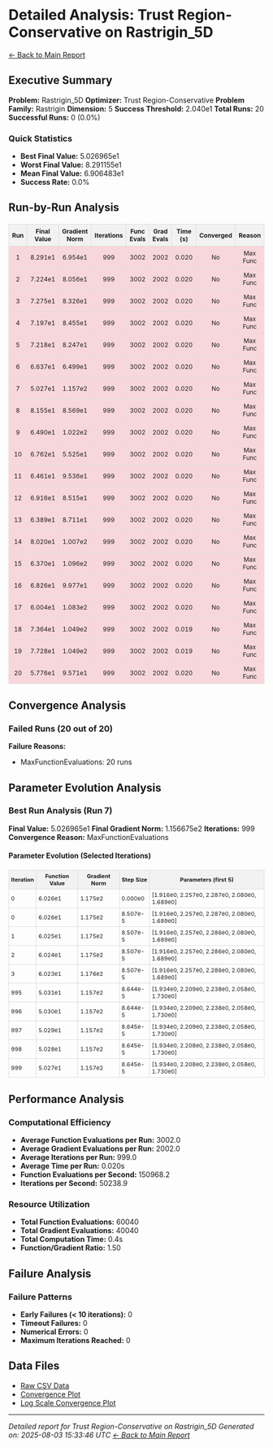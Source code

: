 # Detailed Analysis: Trust Region-Conservative on Rastrigin_5D
[← Back to Main Report](benchmark_report.md)
## Executive Summary
**Problem:** Rastrigin_5D
**Optimizer:** Trust Region-Conservative
**Problem Family:** Rastrigin
**Dimension:** 5
**Success Threshold:** 2.040e1
**Total Runs:** 20
**Successful Runs:** 0 (0.0%)

### Quick Statistics
* **Best Final Value:** 5.026965e1
* **Worst Final Value:** 8.291155e1
* **Mean Final Value:** 6.906483e1
* **Success Rate:** 0.0%


## Run-by-Run Analysis
<table style="border-collapse: collapse; width: 100%; margin: 20px 0; font-size: 12px;">
<tr style="background-color: #f2f2f2;">
<th style="border: 1px solid #ddd; padding: 6px; text-align: center;">Run</th>
<th style="border: 1px solid #ddd; padding: 6px; text-align: center;">Final Value</th>
<th style="border: 1px solid #ddd; padding: 6px; text-align: center;">Gradient Norm</th>
<th style="border: 1px solid #ddd; padding: 6px; text-align: center;">Iterations</th>
<th style="border: 1px solid #ddd; padding: 6px; text-align: center;">Func Evals</th>
<th style="border: 1px solid #ddd; padding: 6px; text-align: center;">Grad Evals</th>
<th style="border: 1px solid #ddd; padding: 6px; text-align: center;">Time (s)</th>
<th style="border: 1px solid #ddd; padding: 6px; text-align: center;">Converged</th>
<th style="border: 1px solid #ddd; padding: 6px; text-align: center;">Reason</th>
</tr>
<tr style="background-color: #f8d7da;">
<td style="border: 1px solid #ddd; padding: 6px; text-align: center;">1</td>
<td style="border: 1px solid #ddd; padding: 6px; text-align: center;">8.291e1</td>
<td style="border: 1px solid #ddd; padding: 6px; text-align: center;">6.954e1</td>
<td style="border: 1px solid #ddd; padding: 6px; text-align: center;">999</td>
<td style="border: 1px solid #ddd; padding: 6px; text-align: center;">3002</td>
<td style="border: 1px solid #ddd; padding: 6px; text-align: center;">2002</td>
<td style="border: 1px solid #ddd; padding: 6px; text-align: center;">0.020</td>
<td style="border: 1px solid #ddd; padding: 6px; text-align: center;">No</td>
<td style="border: 1px solid #ddd; padding: 6px; text-align: center;">Max Func</td>
</tr>
<tr style="background-color: #f8d7da;">
<td style="border: 1px solid #ddd; padding: 6px; text-align: center;">2</td>
<td style="border: 1px solid #ddd; padding: 6px; text-align: center;">7.224e1</td>
<td style="border: 1px solid #ddd; padding: 6px; text-align: center;">8.056e1</td>
<td style="border: 1px solid #ddd; padding: 6px; text-align: center;">999</td>
<td style="border: 1px solid #ddd; padding: 6px; text-align: center;">3002</td>
<td style="border: 1px solid #ddd; padding: 6px; text-align: center;">2002</td>
<td style="border: 1px solid #ddd; padding: 6px; text-align: center;">0.020</td>
<td style="border: 1px solid #ddd; padding: 6px; text-align: center;">No</td>
<td style="border: 1px solid #ddd; padding: 6px; text-align: center;">Max Func</td>
</tr>
<tr style="background-color: #f8d7da;">
<td style="border: 1px solid #ddd; padding: 6px; text-align: center;">3</td>
<td style="border: 1px solid #ddd; padding: 6px; text-align: center;">7.275e1</td>
<td style="border: 1px solid #ddd; padding: 6px; text-align: center;">8.326e1</td>
<td style="border: 1px solid #ddd; padding: 6px; text-align: center;">999</td>
<td style="border: 1px solid #ddd; padding: 6px; text-align: center;">3002</td>
<td style="border: 1px solid #ddd; padding: 6px; text-align: center;">2002</td>
<td style="border: 1px solid #ddd; padding: 6px; text-align: center;">0.020</td>
<td style="border: 1px solid #ddd; padding: 6px; text-align: center;">No</td>
<td style="border: 1px solid #ddd; padding: 6px; text-align: center;">Max Func</td>
</tr>
<tr style="background-color: #f8d7da;">
<td style="border: 1px solid #ddd; padding: 6px; text-align: center;">4</td>
<td style="border: 1px solid #ddd; padding: 6px; text-align: center;">7.197e1</td>
<td style="border: 1px solid #ddd; padding: 6px; text-align: center;">8.455e1</td>
<td style="border: 1px solid #ddd; padding: 6px; text-align: center;">999</td>
<td style="border: 1px solid #ddd; padding: 6px; text-align: center;">3002</td>
<td style="border: 1px solid #ddd; padding: 6px; text-align: center;">2002</td>
<td style="border: 1px solid #ddd; padding: 6px; text-align: center;">0.020</td>
<td style="border: 1px solid #ddd; padding: 6px; text-align: center;">No</td>
<td style="border: 1px solid #ddd; padding: 6px; text-align: center;">Max Func</td>
</tr>
<tr style="background-color: #f8d7da;">
<td style="border: 1px solid #ddd; padding: 6px; text-align: center;">5</td>
<td style="border: 1px solid #ddd; padding: 6px; text-align: center;">7.218e1</td>
<td style="border: 1px solid #ddd; padding: 6px; text-align: center;">8.247e1</td>
<td style="border: 1px solid #ddd; padding: 6px; text-align: center;">999</td>
<td style="border: 1px solid #ddd; padding: 6px; text-align: center;">3002</td>
<td style="border: 1px solid #ddd; padding: 6px; text-align: center;">2002</td>
<td style="border: 1px solid #ddd; padding: 6px; text-align: center;">0.020</td>
<td style="border: 1px solid #ddd; padding: 6px; text-align: center;">No</td>
<td style="border: 1px solid #ddd; padding: 6px; text-align: center;">Max Func</td>
</tr>
<tr style="background-color: #f8d7da;">
<td style="border: 1px solid #ddd; padding: 6px; text-align: center;">6</td>
<td style="border: 1px solid #ddd; padding: 6px; text-align: center;">6.637e1</td>
<td style="border: 1px solid #ddd; padding: 6px; text-align: center;">6.499e1</td>
<td style="border: 1px solid #ddd; padding: 6px; text-align: center;">999</td>
<td style="border: 1px solid #ddd; padding: 6px; text-align: center;">3002</td>
<td style="border: 1px solid #ddd; padding: 6px; text-align: center;">2002</td>
<td style="border: 1px solid #ddd; padding: 6px; text-align: center;">0.020</td>
<td style="border: 1px solid #ddd; padding: 6px; text-align: center;">No</td>
<td style="border: 1px solid #ddd; padding: 6px; text-align: center;">Max Func</td>
</tr>
<tr style="background-color: #f8d7da;">
<td style="border: 1px solid #ddd; padding: 6px; text-align: center;">7</td>
<td style="border: 1px solid #ddd; padding: 6px; text-align: center;">5.027e1</td>
<td style="border: 1px solid #ddd; padding: 6px; text-align: center;">1.157e2</td>
<td style="border: 1px solid #ddd; padding: 6px; text-align: center;">999</td>
<td style="border: 1px solid #ddd; padding: 6px; text-align: center;">3002</td>
<td style="border: 1px solid #ddd; padding: 6px; text-align: center;">2002</td>
<td style="border: 1px solid #ddd; padding: 6px; text-align: center;">0.020</td>
<td style="border: 1px solid #ddd; padding: 6px; text-align: center;">No</td>
<td style="border: 1px solid #ddd; padding: 6px; text-align: center;">Max Func</td>
</tr>
<tr style="background-color: #f8d7da;">
<td style="border: 1px solid #ddd; padding: 6px; text-align: center;">8</td>
<td style="border: 1px solid #ddd; padding: 6px; text-align: center;">8.155e1</td>
<td style="border: 1px solid #ddd; padding: 6px; text-align: center;">8.569e1</td>
<td style="border: 1px solid #ddd; padding: 6px; text-align: center;">999</td>
<td style="border: 1px solid #ddd; padding: 6px; text-align: center;">3002</td>
<td style="border: 1px solid #ddd; padding: 6px; text-align: center;">2002</td>
<td style="border: 1px solid #ddd; padding: 6px; text-align: center;">0.020</td>
<td style="border: 1px solid #ddd; padding: 6px; text-align: center;">No</td>
<td style="border: 1px solid #ddd; padding: 6px; text-align: center;">Max Func</td>
</tr>
<tr style="background-color: #f8d7da;">
<td style="border: 1px solid #ddd; padding: 6px; text-align: center;">9</td>
<td style="border: 1px solid #ddd; padding: 6px; text-align: center;">6.490e1</td>
<td style="border: 1px solid #ddd; padding: 6px; text-align: center;">1.022e2</td>
<td style="border: 1px solid #ddd; padding: 6px; text-align: center;">999</td>
<td style="border: 1px solid #ddd; padding: 6px; text-align: center;">3002</td>
<td style="border: 1px solid #ddd; padding: 6px; text-align: center;">2002</td>
<td style="border: 1px solid #ddd; padding: 6px; text-align: center;">0.020</td>
<td style="border: 1px solid #ddd; padding: 6px; text-align: center;">No</td>
<td style="border: 1px solid #ddd; padding: 6px; text-align: center;">Max Func</td>
</tr>
<tr style="background-color: #f8d7da;">
<td style="border: 1px solid #ddd; padding: 6px; text-align: center;">10</td>
<td style="border: 1px solid #ddd; padding: 6px; text-align: center;">6.762e1</td>
<td style="border: 1px solid #ddd; padding: 6px; text-align: center;">5.525e1</td>
<td style="border: 1px solid #ddd; padding: 6px; text-align: center;">999</td>
<td style="border: 1px solid #ddd; padding: 6px; text-align: center;">3002</td>
<td style="border: 1px solid #ddd; padding: 6px; text-align: center;">2002</td>
<td style="border: 1px solid #ddd; padding: 6px; text-align: center;">0.020</td>
<td style="border: 1px solid #ddd; padding: 6px; text-align: center;">No</td>
<td style="border: 1px solid #ddd; padding: 6px; text-align: center;">Max Func</td>
</tr>
<tr style="background-color: #f8d7da;">
<td style="border: 1px solid #ddd; padding: 6px; text-align: center;">11</td>
<td style="border: 1px solid #ddd; padding: 6px; text-align: center;">6.461e1</td>
<td style="border: 1px solid #ddd; padding: 6px; text-align: center;">9.536e1</td>
<td style="border: 1px solid #ddd; padding: 6px; text-align: center;">999</td>
<td style="border: 1px solid #ddd; padding: 6px; text-align: center;">3002</td>
<td style="border: 1px solid #ddd; padding: 6px; text-align: center;">2002</td>
<td style="border: 1px solid #ddd; padding: 6px; text-align: center;">0.020</td>
<td style="border: 1px solid #ddd; padding: 6px; text-align: center;">No</td>
<td style="border: 1px solid #ddd; padding: 6px; text-align: center;">Max Func</td>
</tr>
<tr style="background-color: #f8d7da;">
<td style="border: 1px solid #ddd; padding: 6px; text-align: center;">12</td>
<td style="border: 1px solid #ddd; padding: 6px; text-align: center;">6.916e1</td>
<td style="border: 1px solid #ddd; padding: 6px; text-align: center;">8.515e1</td>
<td style="border: 1px solid #ddd; padding: 6px; text-align: center;">999</td>
<td style="border: 1px solid #ddd; padding: 6px; text-align: center;">3002</td>
<td style="border: 1px solid #ddd; padding: 6px; text-align: center;">2002</td>
<td style="border: 1px solid #ddd; padding: 6px; text-align: center;">0.020</td>
<td style="border: 1px solid #ddd; padding: 6px; text-align: center;">No</td>
<td style="border: 1px solid #ddd; padding: 6px; text-align: center;">Max Func</td>
</tr>
<tr style="background-color: #f8d7da;">
<td style="border: 1px solid #ddd; padding: 6px; text-align: center;">13</td>
<td style="border: 1px solid #ddd; padding: 6px; text-align: center;">6.389e1</td>
<td style="border: 1px solid #ddd; padding: 6px; text-align: center;">8.711e1</td>
<td style="border: 1px solid #ddd; padding: 6px; text-align: center;">999</td>
<td style="border: 1px solid #ddd; padding: 6px; text-align: center;">3002</td>
<td style="border: 1px solid #ddd; padding: 6px; text-align: center;">2002</td>
<td style="border: 1px solid #ddd; padding: 6px; text-align: center;">0.020</td>
<td style="border: 1px solid #ddd; padding: 6px; text-align: center;">No</td>
<td style="border: 1px solid #ddd; padding: 6px; text-align: center;">Max Func</td>
</tr>
<tr style="background-color: #f8d7da;">
<td style="border: 1px solid #ddd; padding: 6px; text-align: center;">14</td>
<td style="border: 1px solid #ddd; padding: 6px; text-align: center;">8.020e1</td>
<td style="border: 1px solid #ddd; padding: 6px; text-align: center;">1.007e2</td>
<td style="border: 1px solid #ddd; padding: 6px; text-align: center;">999</td>
<td style="border: 1px solid #ddd; padding: 6px; text-align: center;">3002</td>
<td style="border: 1px solid #ddd; padding: 6px; text-align: center;">2002</td>
<td style="border: 1px solid #ddd; padding: 6px; text-align: center;">0.020</td>
<td style="border: 1px solid #ddd; padding: 6px; text-align: center;">No</td>
<td style="border: 1px solid #ddd; padding: 6px; text-align: center;">Max Func</td>
</tr>
<tr style="background-color: #f8d7da;">
<td style="border: 1px solid #ddd; padding: 6px; text-align: center;">15</td>
<td style="border: 1px solid #ddd; padding: 6px; text-align: center;">6.370e1</td>
<td style="border: 1px solid #ddd; padding: 6px; text-align: center;">1.096e2</td>
<td style="border: 1px solid #ddd; padding: 6px; text-align: center;">999</td>
<td style="border: 1px solid #ddd; padding: 6px; text-align: center;">3002</td>
<td style="border: 1px solid #ddd; padding: 6px; text-align: center;">2002</td>
<td style="border: 1px solid #ddd; padding: 6px; text-align: center;">0.020</td>
<td style="border: 1px solid #ddd; padding: 6px; text-align: center;">No</td>
<td style="border: 1px solid #ddd; padding: 6px; text-align: center;">Max Func</td>
</tr>
<tr style="background-color: #f8d7da;">
<td style="border: 1px solid #ddd; padding: 6px; text-align: center;">16</td>
<td style="border: 1px solid #ddd; padding: 6px; text-align: center;">6.826e1</td>
<td style="border: 1px solid #ddd; padding: 6px; text-align: center;">9.977e1</td>
<td style="border: 1px solid #ddd; padding: 6px; text-align: center;">999</td>
<td style="border: 1px solid #ddd; padding: 6px; text-align: center;">3002</td>
<td style="border: 1px solid #ddd; padding: 6px; text-align: center;">2002</td>
<td style="border: 1px solid #ddd; padding: 6px; text-align: center;">0.020</td>
<td style="border: 1px solid #ddd; padding: 6px; text-align: center;">No</td>
<td style="border: 1px solid #ddd; padding: 6px; text-align: center;">Max Func</td>
</tr>
<tr style="background-color: #f8d7da;">
<td style="border: 1px solid #ddd; padding: 6px; text-align: center;">17</td>
<td style="border: 1px solid #ddd; padding: 6px; text-align: center;">6.004e1</td>
<td style="border: 1px solid #ddd; padding: 6px; text-align: center;">1.083e2</td>
<td style="border: 1px solid #ddd; padding: 6px; text-align: center;">999</td>
<td style="border: 1px solid #ddd; padding: 6px; text-align: center;">3002</td>
<td style="border: 1px solid #ddd; padding: 6px; text-align: center;">2002</td>
<td style="border: 1px solid #ddd; padding: 6px; text-align: center;">0.020</td>
<td style="border: 1px solid #ddd; padding: 6px; text-align: center;">No</td>
<td style="border: 1px solid #ddd; padding: 6px; text-align: center;">Max Func</td>
</tr>
<tr style="background-color: #f8d7da;">
<td style="border: 1px solid #ddd; padding: 6px; text-align: center;">18</td>
<td style="border: 1px solid #ddd; padding: 6px; text-align: center;">7.364e1</td>
<td style="border: 1px solid #ddd; padding: 6px; text-align: center;">1.049e2</td>
<td style="border: 1px solid #ddd; padding: 6px; text-align: center;">999</td>
<td style="border: 1px solid #ddd; padding: 6px; text-align: center;">3002</td>
<td style="border: 1px solid #ddd; padding: 6px; text-align: center;">2002</td>
<td style="border: 1px solid #ddd; padding: 6px; text-align: center;">0.019</td>
<td style="border: 1px solid #ddd; padding: 6px; text-align: center;">No</td>
<td style="border: 1px solid #ddd; padding: 6px; text-align: center;">Max Func</td>
</tr>
<tr style="background-color: #f8d7da;">
<td style="border: 1px solid #ddd; padding: 6px; text-align: center;">19</td>
<td style="border: 1px solid #ddd; padding: 6px; text-align: center;">7.728e1</td>
<td style="border: 1px solid #ddd; padding: 6px; text-align: center;">1.049e2</td>
<td style="border: 1px solid #ddd; padding: 6px; text-align: center;">999</td>
<td style="border: 1px solid #ddd; padding: 6px; text-align: center;">3002</td>
<td style="border: 1px solid #ddd; padding: 6px; text-align: center;">2002</td>
<td style="border: 1px solid #ddd; padding: 6px; text-align: center;">0.019</td>
<td style="border: 1px solid #ddd; padding: 6px; text-align: center;">No</td>
<td style="border: 1px solid #ddd; padding: 6px; text-align: center;">Max Func</td>
</tr>
<tr style="background-color: #f8d7da;">
<td style="border: 1px solid #ddd; padding: 6px; text-align: center;">20</td>
<td style="border: 1px solid #ddd; padding: 6px; text-align: center;">5.776e1</td>
<td style="border: 1px solid #ddd; padding: 6px; text-align: center;">9.571e1</td>
<td style="border: 1px solid #ddd; padding: 6px; text-align: center;">999</td>
<td style="border: 1px solid #ddd; padding: 6px; text-align: center;">3002</td>
<td style="border: 1px solid #ddd; padding: 6px; text-align: center;">2002</td>
<td style="border: 1px solid #ddd; padding: 6px; text-align: center;">0.020</td>
<td style="border: 1px solid #ddd; padding: 6px; text-align: center;">No</td>
<td style="border: 1px solid #ddd; padding: 6px; text-align: center;">Max Func</td>
</tr>
</table>

## Convergence Analysis

### Failed Runs (20 out of 20)

**Failure Reasons:**
- MaxFunctionEvaluations: 20 runs

## Parameter Evolution Analysis

### Best Run Analysis (Run 7)
**Final Value:** 5.026965e1
**Final Gradient Norm:** 1.156675e2
**Iterations:** 999
**Convergence Reason:** MaxFunctionEvaluations

#### Parameter Evolution (Selected Iterations)

<table style="border-collapse: collapse; width: 100%; margin: 20px 0; font-size: 11px;">
<tr style="background-color: #f2f2f2;">
<th style="border: 1px solid #ddd; padding: 4px;">Iteration</th>
<th style="border: 1px solid #ddd; padding: 4px;">Function Value</th>
<th style="border: 1px solid #ddd; padding: 4px;">Gradient Norm</th>
<th style="border: 1px solid #ddd; padding: 4px;">Step Size</th>
<th style="border: 1px solid #ddd; padding: 4px;">Parameters (first 5)</th>
</tr>
<tr><td style="border: 1px solid #ddd; padding: 4px;">0</td><td style="border: 1px solid #ddd; padding: 4px;">6.026e1</td><td style="border: 1px solid #ddd; padding: 4px;">1.175e2</td><td style="border: 1px solid #ddd; padding: 4px;">0.000e0</td><td style="border: 1px solid #ddd; padding: 4px;">[1.916e0, 2.257e0, 2.287e0, 2.080e0, 1.689e0]</td></tr>
<tr><td style="border: 1px solid #ddd; padding: 4px;">0</td><td style="border: 1px solid #ddd; padding: 4px;">6.026e1</td><td style="border: 1px solid #ddd; padding: 4px;">1.175e2</td><td style="border: 1px solid #ddd; padding: 4px;">8.507e-5</td><td style="border: 1px solid #ddd; padding: 4px;">[1.916e0, 2.257e0, 2.287e0, 2.080e0, 1.689e0]</td></tr>
<tr><td style="border: 1px solid #ddd; padding: 4px;">1</td><td style="border: 1px solid #ddd; padding: 4px;">6.025e1</td><td style="border: 1px solid #ddd; padding: 4px;">1.175e2</td><td style="border: 1px solid #ddd; padding: 4px;">8.507e-5</td><td style="border: 1px solid #ddd; padding: 4px;">[1.916e0, 2.257e0, 2.286e0, 2.080e0, 1.689e0]</td></tr>
<tr><td style="border: 1px solid #ddd; padding: 4px;">2</td><td style="border: 1px solid #ddd; padding: 4px;">6.024e1</td><td style="border: 1px solid #ddd; padding: 4px;">1.175e2</td><td style="border: 1px solid #ddd; padding: 4px;">8.507e-5</td><td style="border: 1px solid #ddd; padding: 4px;">[1.916e0, 2.257e0, 2.286e0, 2.080e0, 1.689e0]</td></tr>
<tr><td style="border: 1px solid #ddd; padding: 4px;">3</td><td style="border: 1px solid #ddd; padding: 4px;">6.023e1</td><td style="border: 1px solid #ddd; padding: 4px;">1.176e2</td><td style="border: 1px solid #ddd; padding: 4px;">8.507e-5</td><td style="border: 1px solid #ddd; padding: 4px;">[1.916e0, 2.257e0, 2.286e0, 2.080e0, 1.689e0]</td></tr>
<tr><td style="border: 1px solid #ddd; padding: 4px;">995</td><td style="border: 1px solid #ddd; padding: 4px;">5.031e1</td><td style="border: 1px solid #ddd; padding: 4px;">1.157e2</td><td style="border: 1px solid #ddd; padding: 4px;">8.644e-5</td><td style="border: 1px solid #ddd; padding: 4px;">[1.934e0, 2.209e0, 2.238e0, 2.058e0, 1.730e0]</td></tr>
<tr><td style="border: 1px solid #ddd; padding: 4px;">996</td><td style="border: 1px solid #ddd; padding: 4px;">5.030e1</td><td style="border: 1px solid #ddd; padding: 4px;">1.157e2</td><td style="border: 1px solid #ddd; padding: 4px;">8.644e-5</td><td style="border: 1px solid #ddd; padding: 4px;">[1.934e0, 2.209e0, 2.238e0, 2.058e0, 1.730e0]</td></tr>
<tr><td style="border: 1px solid #ddd; padding: 4px;">997</td><td style="border: 1px solid #ddd; padding: 4px;">5.029e1</td><td style="border: 1px solid #ddd; padding: 4px;">1.157e2</td><td style="border: 1px solid #ddd; padding: 4px;">8.645e-5</td><td style="border: 1px solid #ddd; padding: 4px;">[1.934e0, 2.209e0, 2.238e0, 2.058e0, 1.730e0]</td></tr>
<tr><td style="border: 1px solid #ddd; padding: 4px;">998</td><td style="border: 1px solid #ddd; padding: 4px;">5.028e1</td><td style="border: 1px solid #ddd; padding: 4px;">1.157e2</td><td style="border: 1px solid #ddd; padding: 4px;">8.645e-5</td><td style="border: 1px solid #ddd; padding: 4px;">[1.934e0, 2.208e0, 2.238e0, 2.058e0, 1.730e0]</td></tr>
<tr><td style="border: 1px solid #ddd; padding: 4px;">999</td><td style="border: 1px solid #ddd; padding: 4px;">5.027e1</td><td style="border: 1px solid #ddd; padding: 4px;">1.157e2</td><td style="border: 1px solid #ddd; padding: 4px;">8.645e-5</td><td style="border: 1px solid #ddd; padding: 4px;">[1.934e0, 2.208e0, 2.238e0, 2.058e0, 1.730e0]</td></tr>
</table>

## Performance Analysis

### Computational Efficiency
- **Average Function Evaluations per Run:** 3002.0
- **Average Gradient Evaluations per Run:** 2002.0
- **Average Iterations per Run:** 999.0
- **Average Time per Run:** 0.020s
- **Function Evaluations per Second:** 150968.2
- **Iterations per Second:** 50238.9
### Resource Utilization
- **Total Function Evaluations:** 60040
- **Total Gradient Evaluations:** 40040
- **Total Computation Time:** 0.4s
- **Function/Gradient Ratio:** 1.50
## Failure Analysis

### Failure Patterns
- **Early Failures (< 10 iterations):** 0
- **Timeout Failures:** 0
- **Numerical Errors:** 0
- **Maximum Iterations Reached:** 0


## Data Files
* [Raw CSV Data](../data/problems/Rastrigin_5D_results.csv)
* [Convergence Plot](../plots/Rastrigin_5D.png)
* [Log Scale Convergence Plot](../plots/Rastrigin_5D_log.png)


---
*Detailed report for Trust Region-Conservative on Rastrigin_5D*
*Generated on: 2025-08-03 15:33:46 UTC*
*[← Back to Main Report](../benchmark_report.md)*
